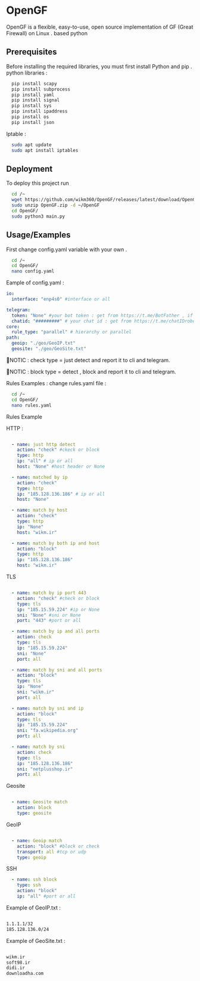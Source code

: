
# OpenGF

OpenGF is a flexible, easy-to-use, open source implementation of GF (Great Firewall) on Linux . based python


## Prerequisites

Before installing the required libraries, you must first install Python and pip . python libraries :

```bash
  pip install scapy
  pip install subprocess
  pip install yaml
  pip install signal
  pip install sys
  pip install ipaddress
  pip install os
  pip install json

```
Iptable :

```bash
  sudo apt update
  sudo apt install iptables
```


## Deployment

To deploy this project run

```bash
  cd /~
  wget https://github.com/wikm360/OpenGF/releases/latest/download/OpenGF.zip
  sudo unzip OpenGF.zip -d ~/OpenGF
  cd OpenGF/
  sudo python3 main.py
```


## Usage/Examples
First change config.yaml variable with your own .

```bash
  cd /~
  cd OpenGF/
  nano config.yaml
```

Eample of config.yaml :

```yaml
io:
  interface: "enp4s0" #interface or all

telegram:
  token: "None" #your bot token : get from https://t.me/BotFather , if you dont use it = None
  chatid: "#########" # your chat id : get from https://t.me/chatIDrobot
core:
  rule_type: "parallel" # hierarchy or parallel
path:
  geoip: "./geo/GeoIP.txt"
  geosite: "./geo/GeoSite.txt"

```



🔴NOTIC : check type = just detect and report it to cli and telegram.


🔴NOTIC : block type = detect , block and report it to cli and telegram.



Rules Examples : change rules.yaml file :
```bash
  cd /~
  cd OpenGF/
  nano rules.yaml
```
Rules Example 

HTTP :

```yaml

  - name: just http detect
    action: "check" #ckeck or block
    type: http
    ip: "all" # ip or all
    host: "None" #host header or None

  - name: matched by ip
    action: "check"
    type: http
    ip: "185.128.136.186" # ip or all
    host: "None"

  - name: match by host
    action: "check"
    type: http
    ip: "None"
    host: "wikm.ir"

  - name: match by both ip and host
    action: "block"
    type: http
    ip: "185.128.136.186"
    host: "wikm.ir"
```
TLS

```yaml

  - name: match by ip port 443
    action: "check" #check or block
    type: tls
    ip: "185.15.59.224" #ip or None
    sni: "None" #sni or None
    port: "443" #port or all

  - name: match by ip and all ports
    action: check
    type: tls
    ip: "185.15.59.224"
    sni: "None"
    port: all

  - name: match by sni and all ports
    action: "block"
    type: tls
    ip: "None"
    sni: "wikm.ir"
    port: all

  - name: match by sni and ip
    action: "block"
    type: tls
    ip: "185.15.59.224"
    sni: "fa.wikipedia.org"
    port: all

  - name: match by sni
    action: check
    type: tls
    ip: "185.128.136.186"
    sni: "netplusshop.ir"
    port: all

```
Geosite

```yaml

  - name: Geosite match
    action: block
    type: geosite

```
GeoIP

```yaml

  - name: Geoip match
    action: "block" #block or check
    transport: all #tcp or udp
    type: geoip

```


SSH

```yaml
  - name: ssh block
    type: ssh
    action: "block"
    ip: "all" #port or all

```



Example of GeoIP.txt :

```bash

1.1.1.1/32
185.128.136.0/24

```


Example of GeoSite.txt :

```bash

wikm.ir
soft98.ir
didi.ir
downloadha.com

```
